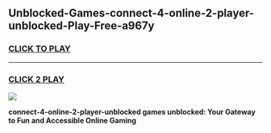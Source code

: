 
## Unblocked-Games-connect-4-online-2-player-unblocked-Play-Free-a967y
<h3>
<a href="https://premium76.site?title=connect-4-online-2-player-unblocked&ref=23A">CLICK TO PLAY</a></h3>
<hr>

<h3>
<a href="https://premium76.site?title=connect-4-online-2-player-unblocked&ref=23A">CLICK 2 PLAY</a>
  
</h3>

<a href="https://premium76.site?title=connect-4-online-2-player-unblocked&ref=23A"><img src="https://clearcache.store/games.png"></a>


**connect-4-online-2-player-unblocked games unblocked: Your Gateway to Fun and Accessible Online Gaming**
